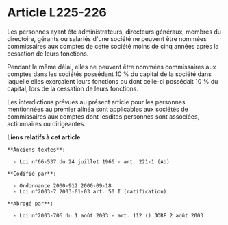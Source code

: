 # Article L225-226

Les personnes ayant été administrateurs, directeurs généraux, membres du directoire, gérants ou salariés d'une société ne
peuvent être nommées commissaires aux comptes de cette société moins de cinq années après la cessation de leurs fonctions.

Pendant le même délai, elles ne peuvent être nommées commissaires aux comptes dans les sociétés possédant 10 % du capital de
la société dans laquelle elles exerçaient leurs fonctions ou dont celle-ci possédait 10 % du capital, lors de la cessation de
leurs fonctions.

Les interdictions prévues au présent article pour les personnes mentionnées au premier alinéa sont applicables aux sociétés
de commissaires aux comptes dont lesdites personnes sont associées, actionnaires ou dirigeantes.

**Liens relatifs à cet article**

	**Anciens textes**:

	  - Loi n°66-537 du 24 juillet 1966 - art. 221-1 (Ab)

	**Codifié par**:

	  - Ordonnance 2000-912 2000-09-18
	  - Loi n°2003-7 2003-01-03 art. 50 I (ratification)

	**Abrogé par**:

	  - Loi n°2003-706 du 1 août 2003 - art. 112 () JORF 2 août 2003
